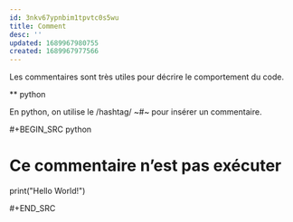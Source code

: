 ```yaml
---
id: 3nkv67ypnbim1tpvtc0s5wu
title: Comment
desc: ''
updated: 1689967980755
created: 1689967977566
---
```


Les commentaires sont très utiles pour décrire le comportement du code.

** python

En python, on utilise le /hashtag/ ~#~ pour insérer un commentaire.

#+BEGIN_SRC python

  # Ce commentaire n’est pas exécuter
  print("Hello World!")
  
#+END_SRC